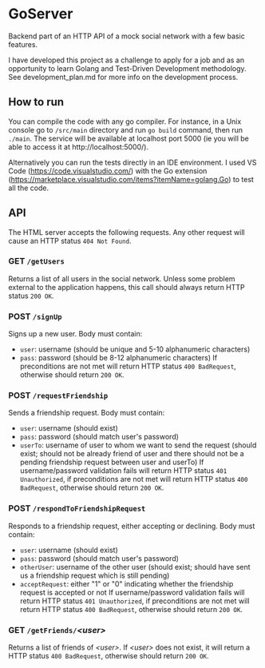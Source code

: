 # GoServer
Backend part of an HTTP API of a mock social network with a few basic features.

I have developed this project as a challenge to apply for a job and as an opportunity to learn Golang and Test-Driven Development methodology. See development_plan.md for more info on the development process.

## How to run
You can compile the code with any go compiler. For instance, in a Unix console go to `/src/main` directory and run `go build` command, then run `./main`. The service will be available at localhost port 5000 (ie you will be able to access it at http://localhost:5000/).

Alternatively you can run the tests directly in an IDE environment. I used VS Code (https://code.visualstudio.com/) with the Go extension (https://marketplace.visualstudio.com/items?itemName=golang.Go) to test all the code.

## API
The HTML server accepts the following requests. Any other request will cause an HTTP status `404 Not Found`.

### GET `/getUsers`
Returns a list of all users in the social network. Unless some problem external to the application happens, this call should always return HTTP status `200 OK`.

### POST `/signUp`
Signs up a new user. Body must contain:
- `user`: username (should be unique and 5-10 alphanumeric characters)
- `pass`: password (should be 8-12 alphanumeric characters)
If preconditions are not met will return HTTP status `400 BadRequest`, otherwise should return `200 OK`.

### POST `/requestFriendship`
Sends a friendship request. Body must contain:
- `user`: username (should exist)
- `pass`: password (should match user's password)
- `userTo`: username of user to whom we want to send the request (should exist; should not be already friend of user and there should not be a pending friendship request between user and userTo)
If username/password validation fails will return HTTP status `401 Unauthorized`, if preconditions are not met will return HTTP status `400 BadRequest`, otherwise should return `200 OK`.

### POST `/respondToFriendshipRequest`
Responds to a friendship request, either accepting or declining. Body must contain:
- `user`: username (should exist)
- `pass`: password (should match user's password)
- `otherUser`: username of the other user (should exist; should have sent us a friendship request which is still pending)
- `acceptRequest`: either "1" or "0" indicating whether the friendship request is accepted or not
If username/password validation fails will return HTTP status `401 Unauthorized`, if preconditions are not met will return HTTP status `400 BadRequest`, otherwise should return `200 OK`.

### GET `/getFriends/`_\<user\>_
Returns a list of friends of _\<user\>_. If _\<user\>_ does not exist, it will return a HTTP status `400 BadRequest`, otherwise should return `200 OK`.
